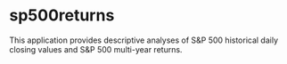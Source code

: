 # sp500returns
This application provides descriptive analyses of S&amp;P 500 historical daily closing values and S&amp;P 500 multi-year returns.
